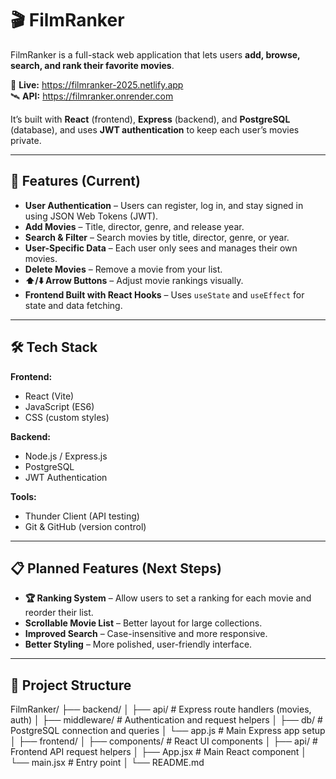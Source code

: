 # 🎬 FilmRanker

FilmRanker is a full-stack web application that lets users **add, browse, search, and rank their favorite movies**.

🔗 **Live:** https://filmranker-2025.netlify.app  
🛰️ **API:** https://filmranker.onrender.com

It’s built with **React** (frontend), **Express** (backend), and **PostgreSQL** (database), and uses **JWT authentication** to keep each user’s movies private.

---

## 🚀 Features (Current)

- **User Authentication** – Users can register, log in, and stay signed in using JSON Web Tokens (JWT).
- **Add Movies** – Title, director, genre, and release year.
- **Search & Filter** – Search movies by title, director, genre, or year.
- **User-Specific Data** – Each user only sees and manages their own movies.
- **Delete Movies** – Remove a movie from your list.
- **⬆️/⬇️ Arrow Buttons** – Adjust movie rankings visually.
- **Frontend Built with React Hooks** – Uses `useState` and `useEffect` for state and data fetching.

---

## 🛠 Tech Stack

**Frontend:**

- React (Vite)
- JavaScript (ES6)
- CSS (custom styles)

**Backend:**

- Node.js / Express.js
- PostgreSQL
- JWT Authentication

**Tools:**

- Thunder Client (API testing)
- Git & GitHub (version control)

---

## 📋 Planned Features (Next Steps)

- **🏆 Ranking System** – Allow users to set a ranking for each movie and reorder their list.
- **Scrollable Movie List** – Better layout for large collections.
- **Improved Search** – Case-insensitive and more responsive.
- **Better Styling** – More polished, user-friendly interface.

---

## 📂 Project Structure

FilmRanker/
├── backend/
│ ├── api/ # Express route handlers (movies, auth)
│ ├── middleware/ # Authentication and request helpers
│ ├── db/ # PostgreSQL connection and queries
│ └── app.js # Main Express app setup
│
├── frontend/
│ ├── components/ # React UI components
│ ├── api/ # Frontend API request helpers
│ ├── App.jsx # Main React component
│ └── main.jsx # Entry point
│
└── README.md
